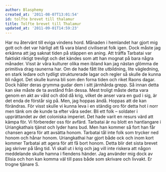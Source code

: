 ```yaml
---
author: Blasphemy
created_at: '2011-08-07T13:01:54'
id: tolfte brevet till thalamur
title: Tolfte brevet till Thalamur
updated_at: '2011-09-01T14:59:23'
---
```

Har nu återvänt till eviga vindens hord. Månaden i hemlandet har gjort mig gott och det var härligt att få vara bland civiliserat folk igen. Dock måste jag erkänna att jag saknat tiden på stäppen en aning. Att träffa Tarbatai var faktiskt riktigt trevligt och det kändes som att han mognat på bara några månader. Visst är våra kulturer olika men ibland kan jag nästan glömma de primitiva drag raunerna har. Om de hade fått lite utbildning, lite vägledning, en stark ledare och tydligt strukturerade lagar och regler så skulle de kunna bli något. Det skulle kunna bli som den forna tiden och riket Raons dagar. Dock håller deras grymma gudar dem i sitt järnhårda grepp. Så innan detta kan ske måste de ta avstånd från dessa. Mest troligt måste detta vara genom en akt av våld och död då krig, vilket de anser vara en gud i sig, är det enda de förstår sig på. Men, jag hoppas ändå. Hoppas att de kan förändras. För visst skulle vi kunna leva i en ständig oro för detta hot i norr men tänk om de kunde ta efter våra seder. Bli ett folk – soldater i upprättandet av det coloniska imperiet. Det hade varit en resurs värd att kämpa för. Vi förbereder oss för avfärd. Tarbatai är nu blott en hantlangare i Uriangkathais tjänst och lyder hans bud. Men han kommer så fort han får chansen agera för att avsätta honom. Tarbatai tål inte folk som trycker ned honom och hånar honom. Uriangkathai har gjort både ock och inom kort kommer Tarbatai att agera för att få bort honom. Detta blir det sista brevet jag skriver på lång tid. Vi skall ut i krig och jag vill inte riskera att någon meddelande skulle hamna i fiendens händer. Jag använder mig dock av Elisia och hon kan komma väl till pass både som skrivare och livvakt. Er trogne tjänare S.